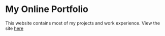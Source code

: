 # My Online Portfolio

This website contains most of my projects and work experience.
View the site [here](https://gerald-addo.herokuapp.com)